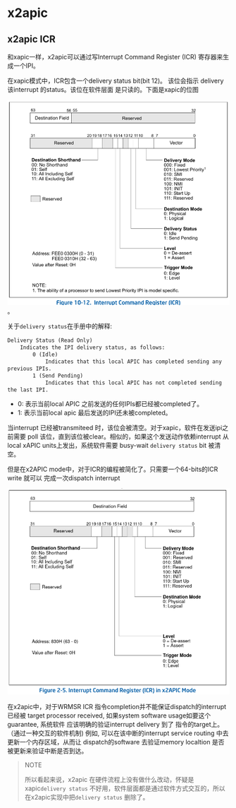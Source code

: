 # x2apic

## x2apic ICR
和xapic一样，x2apic可以通过写Interrupt Command Register (ICR)
寄存器来生成一个IPI。

在xapic模式中，ICR包含一个delivery status bit(bit 12)。
该位会指示 delivery 该interrupt 的status。该位在软件层面
是只读的。下面是xapic的位图

![xapic icr](pic/xapic_icr.png)。

关于`delivery status`在手册中的解释:
```
Delivery Status (Read Only)
	Indicates the IPI delivery status, as follows:
		0 (Idle)
			Indicates that this local APIC has completed sending any previous IPIs.
		1 (Send Pending)
			Indicates that this local APIC has not completed sending the last IPI.
```

* 0: 表示当前local APIC 之前发送的任何IPIs都已经被completed了。
* 1: 表示当前local apic 最后发送的IPI还未被completed。

当interrupt 已经被transmiteed 时，该位会被清空。对于xapic，软件在发送ipi之前需要
poll 该位，直到该位被clear。相似的，如果这个发送动作依赖interrupt 从local xAPIC
units上发出，系统软件需要 busy-wait `delivery status` bit 被清空。

但是在x2APIC mode中，对于ICR的编程被简化了。只需要一个64-bits的ICR write 就可以
完成一次dispatch interrupt

![x2apic icr](pic/x2apic_icr.png)

在x2apic中，对于WRMSR ICR 指令completion并不能保证dispatch的interrupt 已经被
target processor received, 如果system software usage如要这个guarantee, 系统软件
应该明确的验证interrupt delivery 到了 指令的target上。（通过一种交互的软件机制)
例如, 可以在该中断的interrupt service routing 中去更新一个内存区域，从而让
dispatch的software 去验证memory localtion 是否被更新来验证中断是否到达。

> NOTE
>
> 所以看起来说，x2apic 在硬件流程上没有做什么改动，怀疑是xapic`delivery status`
> 不好用，软件层面都是通过软件方式交互的，所以在x2apic实现中把`delivery status`
> 删除了。
